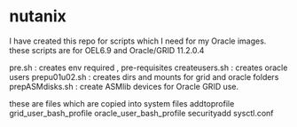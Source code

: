 # nutanix
I have created this repo for scripts which I need for my Oracle images.
these scripts are for OEL6.9 and Oracle/GRID 11.2.0.4

pre.sh            : creates env required , pre-requisites
createusers.sh    : creates oracle users
prepu01u02.sh     : creates dirs and mounts for grid and oracle folders
prepASMdisks.sh   : create ASMlib devices for Oracle GRID use.

these are files which are copied into system files
addtoprofile
grid_user_bash_profile
oracle_user_bash_profile
securityadd
sysctl.conf
